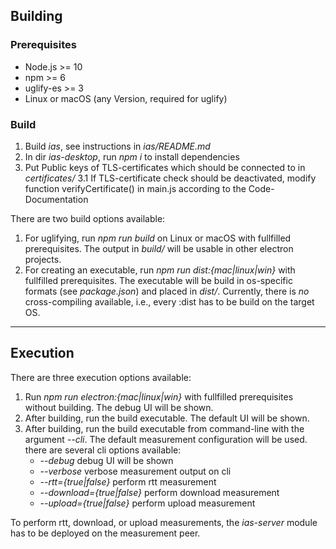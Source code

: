 ## Building ##

### Prerequisites ###
* Node.js >= 10
* npm >= 6
* uglify-es >= 3
* Linux or macOS (any Version, required for uglify)

### Build ###
1. Build *ias*, see instructions in *ias/README.md*
2. In dir *ias-desktop*, run *npm i* to install dependencies
3. Put Public keys of TLS-certificates which should be connected to in *certificates/*
3.1 If TLS-certificate check should be deactivated, modify function verifyCertificate() in main.js according to the Code-Documentation

There are two build options available:
1. For uglifying, run *npm run build* on Linux or macOS with fullfilled prerequisites. The output in *build/* will be usable in other electron projects.
2. For creating an executable, run *npm run dist:{mac|linux|win}* with fullfilled prerequisites. The executable will be build in os-specific formats (see *package.json*) and placed in *dist/*. Currently, there is *no* cross-compiling available, i.e., every :dist has to be build on the target OS.

---------------

## Execution ##
There are three execution options available:
1. Run *npm run electron:{mac|linux|win}* with fullfilled prerequisites without building. The debug UI will be shown.
2. After building, run the build executable. The default UI will be shown.
3. After building, run the build executable from command-line with the argument *--cli*. The default measurement configuration will be used. there are several cli options available:
	- *--debug* debug UI will be shown
	- *--verbose* verbose measurement output on cli
	- *--rtt={true|false}* perform rtt measurement
	- *--download={true|false}* perform download measurement
	- *--upload={true|false}* perform upload measurement

To perform rtt, download, or upload measurements, the *ias-server* module has to be deployed on the measurement peer.
